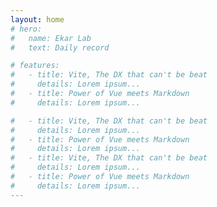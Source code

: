 ```yaml
---
layout: home
# hero:
#   name: Ekar Lab
#   text: Daily record

# features:
#   - title: Vite, The DX that can't be beat
#     details: Lorem ipsum...
#   - title: Power of Vue meets Markdown
#     details: Lorem ipsum...

#   - title: Vite, The DX that can't be beat
#     details: Lorem ipsum...
#   - title: Power of Vue meets Markdown
#     details: Lorem ipsum...
#   - title: Vite, The DX that can't be beat
#     details: Lorem ipsum...
#   - title: Power of Vue meets Markdown
#     details: Lorem ipsum...
---
```


<HomePage />

<style>

h1{
padding:128px;
font-size:64px

}


</style>
